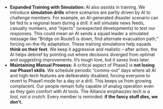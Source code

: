 - **Expanded Training with Simulation:** AI also assists in training. We introduce **simulation drills** where scenarios are partly driven by AI to challenge members. For example, an AI-generated disaster scenario can be fed to a regional team during a drill: it will simulate news feeds, casualty numbers, and “injects” (unexpected developments) to test our responses. This could mean an AI sends a squad leader a simulated message like “Bridge on Route5 is down, find alternate evacuation path,” forcing on-the-fly adaptation. These training simulations help squads **think on their feet**. We keep it aggressive and realistic – after action, the AI helps debrief by pointing out where decisions diverged from optimal and suggesting improvements. It’s tough love, but it saves lives later.  
- **Maintaining Manual Prowess:** A critical aspect of Phase2 is **not losing our Phase1 skills**. We schedule periodic “comms-out” days where all AI and high-tech features are deliberately disabled, forcing everyone to revert to Phase1 mode for a day or a drill. This keeps us from growing complacent. Our people remain fully capable of analog operation even as they gain comfort with AI tools. The Alliance emphasizes _tech is a tool, not a crutch_. Every member is reminded: **if the fancy stuff dies, we don’t.**